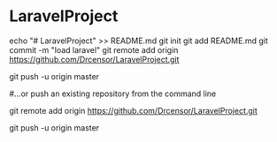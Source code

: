 # LaravelProject

echo "# LaravelProject" >> README.md git init git add README.md git commit -m "load laravel" git remote add origin https://github.com/Drcensor/LaravelProject.git


 git push -u origin master

#…or push an existing repository from the command line

git remote add origin https://github.com/Drcensor/LaravelProject.git


git push -u origin master
